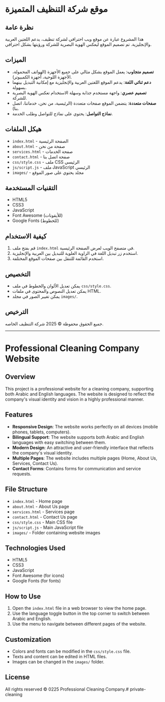 # موقع شركة التنظيف المتميزة

## نظرة عامة
هذا المشروع عبارة عن موقع ويب احترافي لشركة تنظيف، يدعم اللغتين العربية والإنجليزية. تم تصميم الموقع ليعكس الهوية البصرية للشركة ورؤيتها بشكل احترافي.

## الميزات
- **تصميم متجاوب**: يعمل الموقع بشكل مثالي على جميع الأجهزة (الهواتف المحمولة، الأجهزة اللوحية، أجهزة الكمبيوتر).
- **دعم ثنائي اللغة**: يدعم الموقع اللغتين العربية والإنجليزية مع إمكانية التبديل بينهما بسهولة.
- **تصميم عصري**: واجهة مستخدم جذابة وسهلة الاستخدام تعكس الهوية البصرية للشركة.
- **صفحات متعددة**: يتضمن الموقع صفحات متعددة (الرئيسية، من نحن، خدماتنا، اتصل بنا).
- **نماذج التواصل**: يحتوي على نماذج للتواصل وطلب الخدمة.

## هيكل الملفات
- `index.html` - الصفحة الرئيسية
- `about.html` - صفحة من نحن
- `services.html` - صفحة الخدمات
- `contact.html` - صفحة اتصل بنا
- `css/style.css` - ملف CSS الرئيسي
- `js/script.js` - ملف JavaScript الرئيسي
- `images/` - مجلد يحتوي على صور الموقع

## التقنيات المستخدمة
- HTML5
- CSS3
- JavaScript
- Font Awesome (للأيقونات)
- Google Fonts (للخطوط)

## كيفية الاستخدام
1. قم بفتح ملف `index.html` في متصفح الويب لعرض الصفحة الرئيسية.
2. استخدم زر تبديل اللغة في الزاوية العلوية للتبديل بين العربية والإنجليزية.
3. استخدم القائمة للتنقل بين صفحات الموقع المختلفة.

## التخصيص
- يمكن تعديل الألوان والخطوط في ملف `css/style.css`.
- يمكن تعديل النصوص والمحتوى في ملفات HTML.
- يمكن تغيير الصور في مجلد `images/`.

## الترخيص
جميع الحقوق محفوظة © 2025 شركة التنظيف الخاصه.

---

# Professional Cleaning Company Website

## Overview
This project is a professional website for a cleaning company, supporting both Arabic and English languages. The website is designed to reflect the company's visual identity and vision in a highly professional manner.

## Features
- **Responsive Design**: The website works perfectly on all devices (mobile phones, tablets, computers).
- **Bilingual Support**: The website supports both Arabic and English languages with easy switching between them.
- **Modern Design**: An attractive and user-friendly interface that reflects the company's visual identity.
- **Multiple Pages**: The website includes multiple pages (Home, About Us, Services, Contact Us).
- **Contact Forms**: Contains forms for communication and service requests.

## File Structure
- `index.html` - Home page
- `about.html` - About Us page
- `services.html` - Services page
- `contact.html` - Contact Us page
- `css/style.css` - Main CSS file
- `js/script.js` - Main JavaScript file
- `images/` - Folder containing website images

## Technologies Used
- HTML5
- CSS3
- JavaScript
- Font Awesome (for icons)
- Google Fonts (for fonts)

## How to Use
1. Open the `index.html` file in a web browser to view the home page.
2. Use the language toggle button in the top corner to switch between Arabic and English.
3. Use the menu to navigate between different pages of the website.

## Customization
- Colors and fonts can be modified in the `css/style.css` file.
- Texts and content can be edited in HTML files.
- Images can be changed in the `images/` folder.

## License
All rights reserved © 0225 Professional Cleaning Company.# private-cleaning

